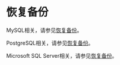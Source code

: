 # 恢复备份<a name="TOPIC_0142028187"></a>

MySQL相关，请参见[恢复备份](恢复备份-1.md)。

PostgreSQL相关，请参见[恢复备份](恢复备份-8.md)。

Microsoft SQL Server相关，请参见[恢复备份](恢复备份-17.md)。

